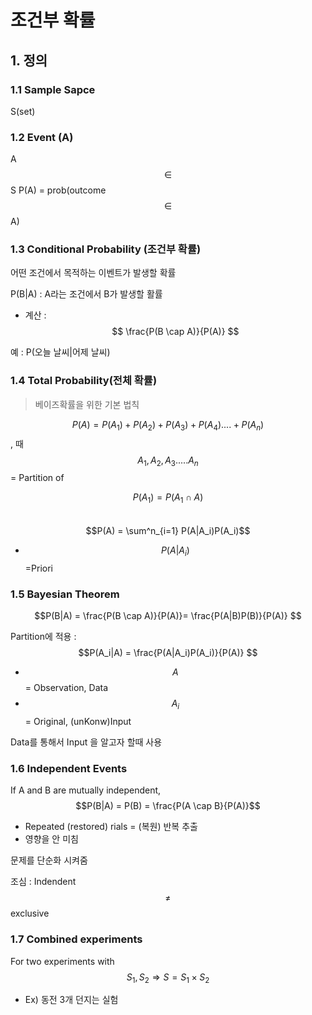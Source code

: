 # 조건부 확률 

## 1.  정의 
### 1.1 Sample Sapce
S(set)

### 1.2 Event (A) 
A $$\in$$ S
P(A) = prob(outcome $$\in$$ A)

### 1.3 Conditional Probability (조건부 확률)
어떤 조건에서 목적하는 이벤트가 발생할 확률

P(B|A) : A라는 조건에서 B가 발생할 활률
- 계산 : $$ \frac{P(B \cap A)}{P(A)} $$

예 : P(오늘 날씨|어제 날씨)

### 1.4 Total Probability(전체 확률)
> 베이즈확률을 위한 기본 법칙

$$P(A) = P(A_1)+P(A_2)+P(A_3)+P(A_4)....+P(A_n)$$, 때 $$A_1, A_2, A_3.....A_n$$ = Partition of 

$$P(A_1) = P(A_1 \cap A)$$  
$$P(A) = \sum^n_{i=1} P(A|A_i)P(A_i)$$
- $$P(A|A_i)$$=Priori 

### 1.5 Bayesian Theorem

$$P(B|A) = \frac{P(B \cap A)}{P(A)}= \frac{P(A|B)P(B)}{P(A)} $$

Partition에 적용 : $$P(A_i|A) = \frac{P(A|A_i)P(A_i)}{P(A)} $$

- $$A$$ = Observation, Data
- $$A_i$$ = Original, (unKonw)Input

Data를 통해서 Input 을 알고자 할때 사용 

### 1.6 Independent Events 

If A and B are mutually independent, $$P(B|A) = P(B) = \frac{P(A \cap B}{P(A)}$$
- Repeated (restored) rials = (복원) 반복 추출
- 영향을 안 미침 

문제를 단순화 시켜줌 

조심 : Indendent $$\neq $$exclusive

### 1.7 Combined experiments
For two experiments with $$S_1, S_2 \Rightarrow  S = S_1 \times S_2 $$
- Ex) 동전 3개 던지는 실험 